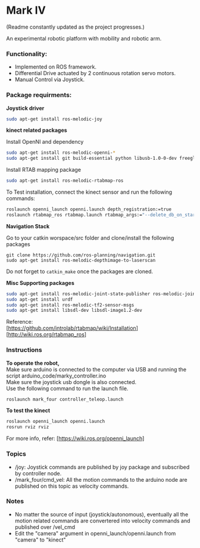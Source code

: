 # Mark IV
(Readme constantly updated as the project progresses.)


An experimental robotic platform with mobility and robotic arm.  

### Functionality:  
- Implemented on ROS framework.
- Differential Drive actuated by 2 continuous rotation servo motors.  
- Manual Control via Joystick.


### Package requirments:  

**Joystick driver**

```sh
sudo apt-get install ros-melodic-joy
```

**kinect related packages**  

Install OpenNI and dependency

```sh
sudo apt-get install ros-melodic-openni-*  
sudo apt-get install git build-essential python libusb-1.0-0-dev freeglut3-dev  

```

Install RTAB mapping package  

```sh
sudo apt-get install ros-melodic-rtabmap-ros   
```

To Test installation, connect the kinect sensor and run the following commands:  
```sh
roslaunch openni_launch openni.launch depth_registration:=true  
roslaunch rtabmap_ros rtabmap.launch rtabmap_args:="--delete_db_on_start"  

```  

**Navigation Stack**

Go to your catkin worspace/src folder and clone/install the following packages
```
git clone https://github.com/ros-planning/navigation.git
sudo apt-get install ros-melodic-depthimage-to-laserscan

```  
Do not forget to ```catkin_make``` once the packages are cloned.  

**Misc Supporting packages**

```sh
sudo apt-get install ros-melodic-joint-state-publisher ros-melodic-joint-state-publisher-gui
sudo apt-get install urdf  
sudo apt-get install ros-melodic-tf2-sensor-msgs
sudo apt-get install libsdl-dev libsdl-image1.2-dev

```

Reference:  
[https://github.com/introlab/rtabmap/wiki/Installation]  
[http://wiki.ros.org/rtabmap_ros]



### Instructions

**To operate the robot,**  
Make sure arduino is connected to the computer via USB and running the script arduino_code/marky_controller.ino  
Make sure the joystick usb dongle is also connected.  
Use the following command to run the launch file.

```sh
roslaunch mark_four controller_teleop.launch
```

**To test the kinect**  

```sh
roslaunch openni_launch openni.launch  
rosrun rviz rviz   
```
For more info, refer: [https://wiki.ros.org/openni_launch]  


### Topics  

- /joy: Joystick commands are published by joy package and subscribed by controller node.
- /mark_four/cmd_vel: All the motion commands to the arduino node are published on this topic as velocity commands.

### Notes  

- No matter the source of input (joystick/autonomous), eventually all the motion related commands are convertered into velocity commands and published over /vel_cmd  
- Edit the "camera" argument in openni_launch/openni.launch from "camera" to "kinect"

